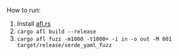 How to run:

1. Install [afl.rs](https://rust-fuzz.github.io/book/afl/setup.html)
2. `cargo afl build --release`
3. `cargo afl fuzz -m1000 -t1000+ -i in -o out -M 001 target/release/serde_yaml_fuzz`


